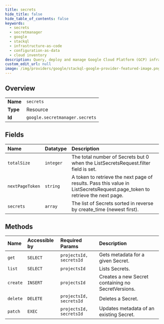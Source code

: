 ```yaml
---
title: secrets
hide_title: false
hide_table_of_contents: false
keywords:
  - secrets
  - secretmanager
  - google    
  - stackql
  - infrastructure-as-code
  - configuration-as-data
  - cloud inventory
description: Query, deploy and manage Google Cloud Platform (GCP) infrastructure and resources using SQL
custom_edit_url: null
image: /img/providers/google/stackql-google-provider-featured-image.png
---
```

  
    

## Overview
<table><tbody>
<tr><td><b>Name</b></td><td><code>secrets</code></td></tr>
<tr><td><b>Type</b></td><td>Resource</td></tr>
<tr><td><b>Id</b></td><td><code>google.secretmanager.secrets</code></td></tr>
</tbody></table>

## Fields
| Name | Datatype | Description |
|:-----|:---------|:------------|
| `totalSize` | `integer` | The total number of Secrets but 0 when the ListSecretsRequest.filter field is set. |
| `nextPageToken` | `string` | A token to retrieve the next page of results. Pass this value in ListSecretsRequest.page_token to retrieve the next page. |
| `secrets` | `array` | The list of Secrets sorted in reverse by create_time (newest first). |
## Methods
| Name | Accessible by | Required Params | Description |
|:-----|:--------------|:----------------|:------------|
| `get` | `SELECT` | `projectsId, secretsId` | Gets metadata for a given Secret. |
| `list` | `SELECT` | `projectsId` | Lists Secrets. |
| `create` | `INSERT` | `projectsId` | Creates a new Secret containing no SecretVersions. |
| `delete` | `DELETE` | `projectsId, secretsId` | Deletes a Secret. |
| `patch` | `EXEC` | `projectsId, secretsId` | Updates metadata of an existing Secret. |
